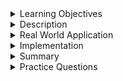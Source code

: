 
<details><summary>Learning Objectives</summary>

<br>

After completing this module, associates should be able to:
- Understand the purpose of aggregate functions in SQL
- Explore different types of aggregate functions and their uses


</details>
<details><summary>Description</summary>
<br>

Aggregate functions in MySQL provide the output as a single value after performing different operations on a set of values.

The 5 most commonly used aggregate functions are given as follows: 


| Aggregate Function  | Descriptions |
| ------------- | ------------- |
| count()  | Returns the number of rows, including rows with NULL values in a group.  |
| sum()  |  Returns the total summed values in a set.  |
| avg()  | Returns the average value of an expression.  |
| min()  | Returns the minimum (lowest) value in a set.  |
| max()  | Returns the maximum (highest) value in a set.  |

</details>
<details><summary>Real World Application</summary>

<br>

Real world applications include:

- Bank Management system: Finding the count of all accounts in a bank.
- Employee management system: finding the average salary of all employees.
- Student report: Finding the minimum and maximum marks scored in a specific course.


</details>
<details><summary>Implementation</summary> 

### Examples

Counting the amount of records in a table:
```SQL
SELECT COUNT(*) FROM EMP;    
```

Counting the values of a particular column:
```SQL
SELECT COUNT(EMP_NAME) FROM EMP;   
```

Finding the sum of all values from a specific field:
```SQL
SELECT SUM(duration) AS "Total duration" FROM EMP;
```

Calculating the average of the values from specified columnL
```SQL
SELECT AVG(salary) FROM EMP;
```

Finding the minimum salary:
```SQL
SELECT MIN(salary) FROM EMP;    
```

Finding the maximum salary:
```SQL
SELECT MAX(salary) FROM EMP; 
```
</details>
<details><summary>Summary</summary> 
<br>

- MySQL aggregate functions retrieve a single value after performing a calculation on a set of values.
- In general, aggregate functions ignore null values.
- Often, aggregate functions are accompanied by the GROUP BY clause of the SELECT statement.


</details>
<details><summary>Practice Questions</summary>

[Practice Questions](./Quiz.gift)</details>
